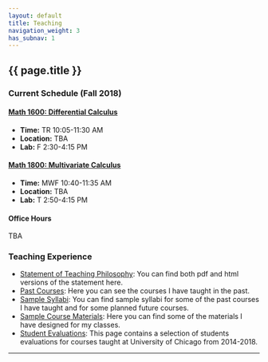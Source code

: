 ```yaml
---
layout: default
title: Teaching
navigation_weight: 3
has_subnav: 1
---
```


## {{ page.title }}

### Current Schedule (Fall 2018)

#### [Math 1600: Differential Calculus](/teaching/courses/Fall2018.1600)

* __Time:__ TR 10:05-11:30 AM
* __Location:__ TBA
* __Lab:__ F 2:30-4:15 PM 


#### [Math 1800: Multivariate Calculus](/teaching/courses/Fall2018.1800)

* __Time:__ MWF 10:40-11:35 AM
* __Location:__ TBA
* __Lab:__ T 2:50-4:15 PM

#### Office Hours

TBA

### Teaching Experience

* [Statement of Teaching Philosophy](/teaching/statement): You can find both pdf and html versions of the statement here.
* [Past Courses](/teaching/courses): Here you can see the courses I have taught in the past.
* [Sample Syllabi](/teaching/syllabi): You can find sample syllabi for some of the past courses I have taught and for some planned future courses.
* [Sample Course Materials](/teaching/materials): Here you can find some of the materials I have designed for my classes.
* [Student Evaluations](/teaching/evaluations): This page contains a selection of students evaluations for courses taught at University of Chicago from 2014-2018. 

---
